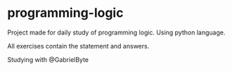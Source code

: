 # programming-logic

Project made for daily study of programming logic. Using python language.

All exercises contain the statement and answers.

Studying with @GabrielByte
